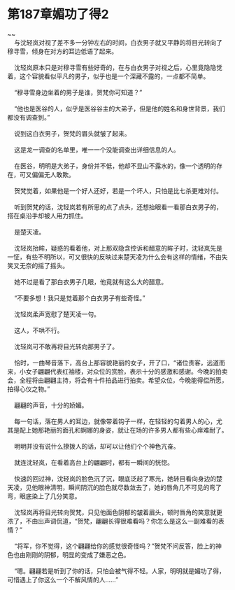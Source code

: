 # 第187章媚功了得2
~~<br>&nbsp;&nbsp;&nbsp;&nbsp;与沈轻岚对视了差不多一分钟左右的时间，白衣男子就又平静的将目光转向了穆寻雪，倾身在对方的耳边低语了起来。<br><br>&nbsp;&nbsp;&nbsp;&nbsp;沈轻岚原本只是对穆寻雪有些好奇的，在与白衣男子对视之后，心里竟隐隐觉着，这个容貌看似平凡的男子，似乎也是一个深藏不露的，一点都不简单。<br><br>&nbsp;&nbsp;&nbsp;&nbsp;“穆寻雪身边坐着的男子是谁，贺梵你可知道？”<br><br>&nbsp;&nbsp;&nbsp;&nbsp;“他也是医谷的人，似乎是医谷谷主的大弟子，但是他的姓名和身世背景，我们都没有调查到。”<br><br>&nbsp;&nbsp;&nbsp;&nbsp;说到这白衣男子，贺梵的眉头就皱了起来。<br><br>&nbsp;&nbsp;&nbsp;&nbsp;这是龙一调查的名单里，唯一一个没能调查出详细信息的人。<br><br>&nbsp;&nbsp;&nbsp;&nbsp;在医谷，明明是大弟子，身份并不低，他却不显山不露水的，像一个透明的存在，可又偏偏无人敢欺。<br><br>&nbsp;&nbsp;&nbsp;&nbsp;贺梵觉着，如果他是一个好人还好，若是一个坏人，只怕是比七杀更难对付。<br><br>&nbsp;&nbsp;&nbsp;&nbsp;听到贺梵的话，沈轻岚若有所思的点了点头，还想抬眼看一看那白衣男子的，搭在桌沿手却被人用力抓住。<br><br>&nbsp;&nbsp;&nbsp;&nbsp;是楚天凌。<br><br>&nbsp;&nbsp;&nbsp;&nbsp;沈轻岚抬眸，疑惑的看着他，对上那双隐含控诉和醋意的眸子时，沈轻岚先是一怔，有些不明所以，可又很快的反映过来楚天凌为什么会有这样的情绪，不由失笑又无奈的摇了摇头。<br><br>&nbsp;&nbsp;&nbsp;&nbsp;她不过是看了那白衣男子几眼，他竟就有这么大的醋意。<br><br>&nbsp;&nbsp;&nbsp;&nbsp;“不要多想！我只是觉着那个白衣男子有些奇怪。”<br><br>&nbsp;&nbsp;&nbsp;&nbsp;沈轻岚柔声宽慰了楚天凌一句。<br><br>&nbsp;&nbsp;&nbsp;&nbsp;这人，不哄不行。<br><br>&nbsp;&nbsp;&nbsp;&nbsp;沈轻岚可不敢再将目光转向那男子了。<br><br>&nbsp;&nbsp;&nbsp;&nbsp;恰时，一曲琴音落下，高台上那容貌艳丽的女子，开了口，“诸位贵客，远道而来，小女子翩翩代表红袖楼，对众位的赏脸，表示十分的感激和感谢。今晚的拍卖会，全程将由翩翩主持，将会有十件拍品进行拍卖。希望众位，今晚能得偿所愿，拍得心仪之物。”<br><br>&nbsp;&nbsp;&nbsp;&nbsp;翩翩的声音，十分的娇媚。<br><br>&nbsp;&nbsp;&nbsp;&nbsp;每一句话，落在男人的耳边，就像带着钩子一样，在轻轻的勾着男人的心，尤其是配上她那艳丽的面孔和婀娜的身姿，就让在场的许多男人都有些心痒难耐了。<br><br>&nbsp;&nbsp;&nbsp;&nbsp;明明并没有说什么撩拨人的话，却可以让他们个个神色亢奋。<br><br>&nbsp;&nbsp;&nbsp;&nbsp;就连沈轻岚，在看着高台上的翩翩时，都有一瞬间的恍惚。<br><br>&nbsp;&nbsp;&nbsp;&nbsp;快速的回过神，沈轻岚的脸色沉了沉，眼底泛起了寒光，她转目看向身边的楚天凌，见他眼神清明，瞬间阴沉的脸色就尽数敛去了，她的唇角几不可见的弯了弯，眼底染上了几分笑意。<br><br>&nbsp;&nbsp;&nbsp;&nbsp;沈轻岚再将目光转向贺梵，只见他面色阴郁的皱着眉头，顿时唇角的笑意就更浓了，不由出声调侃道，“贺梵，翩翩长得很难看吗？你怎么是这么一副难看的表情？”<br><br>&nbsp;&nbsp;&nbsp;&nbsp;“将军，你不觉得，这个翩翩给你的感觉很奇怪吗？”贺梵不问反答，脸上的神色也由刚刚的阴郁，明显的变成了嫌恶之色。<br><br>&nbsp;&nbsp;&nbsp;&nbsp;“嗯。翩翩若是听到了你的话，只怕会被气得不轻。人家，明明就是媚功了得，可惜遇上了你这么一个不解风情的人……”<br><br>
                    

<script>_fwqdsqadxfw()</script>
<div><script>_dfwf1dw();</script></div>
<div><script>_dfwf1agdw();</script></div>
                